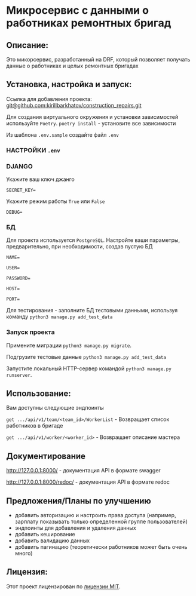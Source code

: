 # Микросервис с данными о работниках ремонтных бригад

## Описание:

Это микорсервис, разработанный на DRF, который позволяет получать данные о работниках и целых ремонтных бригадах

## Установка, настройка и запуск:

Ссылка для добавления проекта:
[git@github.com:kirillbarkhatov/construction_repairs.git]()

Для создания виртуального окружения и установки зависимостей используйте `Poetry`. `poetry install` - установите все зависимости

Из шаблона `.env.sample` создайте файл `.env`

### НАСТРОЙКИ `.env`
### DJANGO

Укажите ваш ключ джанго

`SECRET_KEY=`

Укажите режим работы `True` или `False`

`DEBUG=`

### БД

Для проекта используется `PostgreSQL`. Настройте ваши параметры, предварительно, при необходимости, создав пустую БД

`NAME=`

`USER=`

`PASSWORD=`

`HOST=`

`PORT=`

Для тестирования - заполните БД тестовыми данными, используя команду `python3 manage.py add_test_data`


### Запуск проекта

Примените миграции `python3 manage.py migrate`.

Подгрузите тестовые данные `python3 manage.py add_test_data`

Запустите локальный HTTP-сервер командой `python3 manage.py runserver`.

## Использование:

Вам доступны следующие эндпоинты

`get .../api/v1/team/<team_id>/WorkerList` - Возвращает список работников в бригаде

`get .../api/v1/worker/<worker_id>` - Возвращает описание мастера

## Документирование

http://127.0.0.1:8000/ - документация API в формате swagger

http://127.0.0.1:8000/redoc/ - документация API в формате redoc

## Предложения/Планы по улучшению

- добавить авторизацию и настроить права доступа (например, зарплату показывать только определенной группе пользователей)
- эндпоинты для добавления и удаления данных
- добавить кеширование
- добавить валидацию данных
- добавить пагинацию (теоретически работников может быть очень много)


## Лицензия:

Этот проект лицензирован по [лицензии MIT](LICENSE).